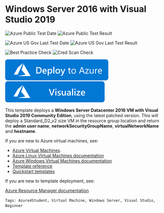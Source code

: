 # Windows Server 2016 with Visual Studio 2019

![Azure Public Test Date](https://azurequickstartsservice.blob.core.windows.net/badges/101-vm-simple-windows-visualstudio2019/PublicLastTestDate.svg)
![Azure Public Test Result](https://azurequickstartsservice.blob.core.windows.net/badges/101-vm-simple-windows-visualstudio2019/PublicDeployment.svg)

![Azure US Gov Last Test Date](https://azurequickstartsservice.blob.core.windows.net/badges/101-vm-simple-windows-visualstudio2019/FairfaxLastTestDate.svg)
![Azure US Gov Last Test Result](https://azurequickstartsservice.blob.core.windows.net/badges/101-vm-simple-windows-visualstudio2019/FairfaxDeployment.svg)

![Best Practice Check](https://azurequickstartsservice.blob.core.windows.net/badges/101-vm-simple-windows-visualstudio2019/BestPracticeResult.svg)
![Cred Scan Check](https://azurequickstartsservice.blob.core.windows.net/badges/101-vm-simple-windows-visualstudio2019/CredScanResult.svg)

[![Deploy To Azure](https://raw.githubusercontent.com/Azure/azure-quickstart-templates/master/1-CONTRIBUTION-GUIDE/images/deploytoazure.svg?sanitize=true)](https://portal.azure.com/#create/Microsoft.Template/uri/https%3A%2F%2Fraw.githubusercontent.com%2FAzure%2Fazure-quickstart-templates%2Fmaster%2F101-vm-simple-windows-visualstudio2019%2Fazuredeploy.json)  [![Visualize](https://raw.githubusercontent.com/Azure/azure-quickstart-templates/master/1-CONTRIBUTION-GUIDE/images/visualizebutton.svg?sanitize=true)](http://armviz.io/#/?load=https%3A%2F%2Fraw.githubusercontent.com%2FAzure%2Fazure-quickstart-templates%2Fmaster%2F101-vm-simple-windows-visualstudio2019%2Fazuredeploy.json)



This template deploys a **Windows Server Datacenter 2016 VM with Visual Studio 2019 Community Edition**, using the latest patched version. This will deploy a Standard_D2_v2 size VM in the resource group location and return the **admin user name**, **networkSecurityGroupName**, **virtualNetworkName** and **hostname**.

If you are new to Azure virtual machines, see:

- [Azure Virtual Machines](https://azure.microsoft.com/services/virtual-machines/).
- [Azure Linux Virtual Machines documentation](https://docs.microsoft.com/azure/virtual-machines/linux/)
- [Azure Windows Virtual Machines documentation](https://docs.microsoft.com/azure/virtual-machines/windows/)
- [Template reference](https://docs.microsoft.com/azure/templates/microsoft.compute/allversions)
- [Quickstart templates](https://azure.microsoft.com/resources/templates/?resourceType=Microsoft.Compute&pageNumber=1&sort=Popular)

If you are new to template deployment, see:

[Azure Resource Manager documentation](https://docs.microsoft.com/azure/azure-resource-manager/)

`Tags: Azure4Student, Virtual Machine, Windows Server, Visual Studio, Beginner`  


